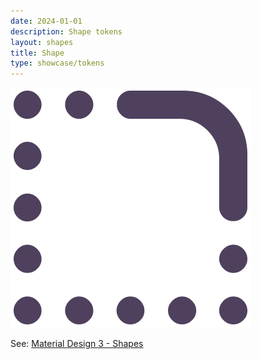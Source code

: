 ```yaml
---
date: 2024-01-01
description: Shape tokens
layout: shapes
title: Shape
type: showcase/tokens
---
```

![tokens-shapes.webp](/images/tokens-shapes_1722025292659_0.webp)

See: [Material Design 3 - Shapes](https://m3.material.io/styles/shape/overview)
